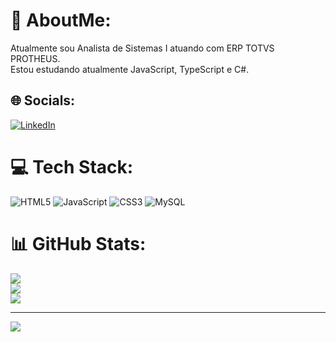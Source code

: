 # 💫 AboutMe:
 Atualmente sou Analista de Sistemas I atuando com ERP TOTVS PROTHEUS.<br> Estou estudando atualmente JavaScript, TypeScript e C#.<br>


## 🌐 Socials:
[![LinkedIn](https://img.shields.io/badge/LinkedIn-%230077B5.svg?logo=linkedin&logoColor=white)](https://linkedin.com/in/https://www.linkedin.com/in/leonardo-siqueira-a342101a3/) 

# 💻 Tech Stack:
![HTML5](https://img.shields.io/badge/html5-%23E34F26.svg?style=flat-square&logo=html5&logoColor=white) ![JavaScript](https://img.shields.io/badge/javascript-%23323330.svg?style=flat-square&logo=javascript&logoColor=%23F7DF1E) ![CSS3](https://img.shields.io/badge/css3-%231572B6.svg?style=flat-square&logo=css3&logoColor=white) ![MySQL](https://img.shields.io/badge/mysql-%2300f.svg?style=flat-square&logo=mysql&logoColor=white)
# 📊 GitHub Stats:
![](https://github-readme-stats.vercel.app/api?username=LeonardoSiqueiira&theme=onedark&hide_border=false&include_all_commits=false&count_private=false)<br/>
![](https://github-readme-streak-stats.herokuapp.com/?user=LeonardoSiqueiira&theme=onedark&hide_border=false)<br/>
![](https://github-readme-stats.vercel.app/api/top-langs/?username=LeonardoSiqueiira&theme=onedark&hide_border=false&include_all_commits=false&count_private=false&layout=compact)

---
[![](https://visitcount.itsvg.in/api?id=LeonardoSiqueiira&icon=8&color=12)](https://visitcount.itsvg.in)

